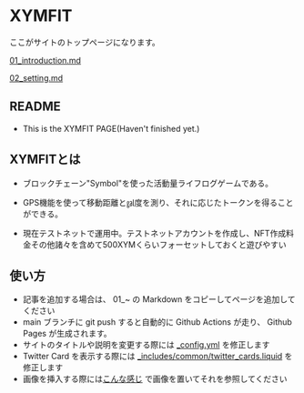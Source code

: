 # XYMFIT

ここがサイトのトップページになります。

[01_introduction.md](01_introduction.md)

[02_setting.md](02_setting.md)

## README
- This is the XYMFIT PAGE(Haven't finished yet.)

## XYMFITとは

- ブロックチェーン"Symbol"を使った活動量ライフログゲームである。
	
- GPS機能を使って移動距離と㏿度を測り、それに応じたトークンを得ることができる。

- 現在テストネットで運用中。テストネットアカウントを作成し、NFT作成料金その他諸々を含めて500XYMくらいフォーセットしておくと遊びやすい
	
## 使い方

- 記事を追加する場合は、 01\_~ の Markdown をコピーしてページを追加してください
- main ブランチに git push すると自動的に Github Actions が走り、 Github Pages が生成されます。
- サイトのタイトルや説明を変更する際には [\_config.yml](_config.yml) を修正します
- Twitter Card を表示する際には [\_includes/common/twitter_cards.liquid](_includes/common/twitter_cards.liquid) を修正します
- 画像を挿入する際には[こんな感じ](https://github.com/ymuichiro/quick_learning_symbol_ja/tree/main/assets/images) で画像を置いてそれを参照してください
